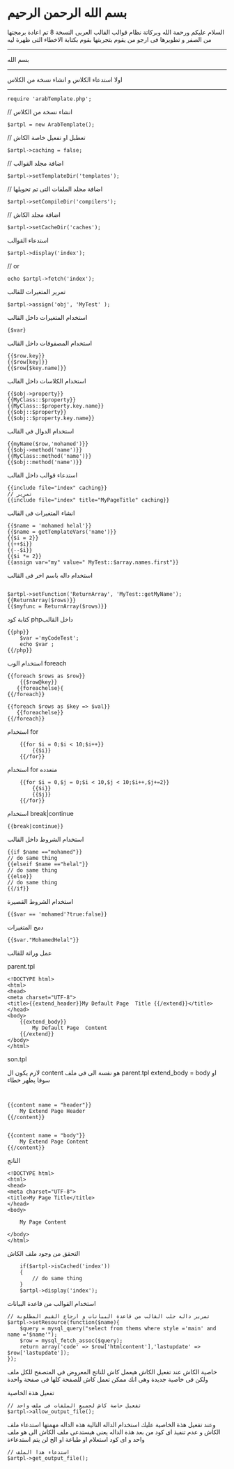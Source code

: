 بسم الله الرحمن الرحيم
==============
السلام عليكم ورحمة الله وبركاتة
نظام قوالب القالب العربى النسخة 8 تم اعادة برمجتها من الصفر و تطويرها فى ارجو من يقوم بتجربتها  بقوم بكتابة الاخطاء التى ظهرة ليه

* * *

بسم الله 

* * *

اولا استدعاء الكلاس و انشاء نسخة من الكلاس

* * *

```code
require 'arabTemplate.php';
```
// انشاء نسخة من الكلاس

```code
$artpl = new ArabTemplate();
```
// تعطبل او تفعيل خاصة الكاش

```code
$artpl->caching = false;
```
// اضافة مجلد القوالب

```code
$artpl->setTemplateDir('templates');
```
// اضافة مجلد الملفات التى تم تحويلها

```code
$artpl->setCompileDir('compilers');
```
// اضافة مجلد الكاش

```code
$artpl->setCacheDir('caches');
```

استدعاء القوالب

```code
$artpl->display('index');
```

// or 

```code
echo $artpl->fetch('index');
```

تمرير المتغيرات للقالب

```code
$artpl->assign('obj', 'MyTest' );
```

استخدام المتغيرات داخل القالب

```code
{$var}
```

استخدام المصفوفات داخل القالب

```code
{{$row.key}}
{{$row[key]}}
{{$row[$key.name]}}
```

استخدام الكلاسات داخل القالب

```code
{{$obj->property}}
{{MyClass::$property}}
{{MyClass::$property.key.name}}
{{$obj::$property}}
{{$obj::$property.key.name}}
```

استخدام الدوال فى القالب

```code
{{myName($row,'mohamed')}}
{{$obj->method('name')}}
{{MyClass::method('name')}}
{{$obj::method('name')}}
```

استدعاء قوالب داخل القالب

```code
{{include file="index" caching}}
// تمرير
{{include file="index" title="MyPageTitle" caching}}
```

انشاء المتغيرات فى القالب

```code
{{$name = 'mohamed helal'}}
{{$name = getTemplateVars('name')}}
{{$i = 2}}
{{++$i}}
{{--$i}}
{{$i *= 2}}
{{assign var="my" value=" MyTest::$array.names.first"}}
```

استخدام داله باسم اخر  فى القالب

```code

$artpl->setFunction('ReturnArray', 'MyTest::getMyName');
{{ReturnArray($rows)}}
{{$myfunc = ReturnArray($rows)}}
```

كتابة كود phpداخل القالب

```code
{{php}}
	$var ='myCodeTest';
	echo $var ;
{{/php}}
```

		
استخدام الوب foreach

```code
{{foreach $rows as $row}}
	{{$row@key}}
   {{foreachelse}{
{{/foreach}}

{{foreach $rows as $key => $val}}
   {{foreachelse}}
{{/foreach}}
```

استخدام for

```code
	{{for $i = 0;$i < 10;$i++}}
		{{$i}}
	{{/for}}
```

استخدام for متعدده

```code
	{{for $i = 0,$j = 0;$i < 10,$j < 10;$i++,$j+=2}}
		{{$i}}
		{{$j}}
	{{/for}}
```
استخدام break|continue
```code 
{{break|continue}}
```


استخدام الشروط داخل القالب

```code
{{if $name =="mohamed"}}
// do same thing
{{elseif $name =="helal"}}
// do same thing
{{else}}
// do same thing
{{/if}}

```


استخدام الشروط القصيرة

```code
{{$var == 'mohamed'?true:false}}
```
 دمج المتغيرات
```code
{{$var."MohamedHelal"}}
```



عمل وراثة للقالب

parent.tpl

```code
<!DOCTYPE html>
<html>
<head>
<meta charset="UTF-8">
<title>{{extend_header}}My Default Page  Title {{/extend}}</title>
</head>
<body>
	{{extend_body}}
		My Default Page  Content
	{{/extend}}
</body>
</html>

```
son.tpl

لازم يكون ال content
هو نفسة الى فى  ملف parent.tpl
extend_body = body
او سوفا يظهر خطاء
```code


{{content name = "header"}}
	My Extend Page Header
{{/content}}


{{content name = "body"}}
	My Extend Page Content
{{/content}}
```

الناتج

```code
<!DOCTYPE html>
<html>
<head>
<meta charset="UTF-8">
<title>My Page Title</title>
</head>
<body>
	
	My Page Content

</body>
</html>
```

التحقق من وجود ملف الكاش

```code
	if($artpl->isCached('index'))
	{
		// do same thing
	}
	$artpl->display('index');
```




استخدام  القوالب من قاعدة البيانات


```code
// تمرير داله جلب القالب من قاعدة البيانات و ارجاع القيم المطلوبة
$artpl->setResource(function($name){
	$query = mysql_query("select from thems where style ='main' and name ='$name'");
	$row = mysql_fetch_assoc($query);
	return array('code' => $row['htmlcontent'],'lastupdate' => $row['lastupdate']);
});
```

خاصية الكاش عند تفعيل الكاش هيعمل كاش للناتج المعروض فى المتصفح
للكل ملف ولكن فى خاصية جديدة وهى انك ممكن تعمل كاش للصفحة  كلها  فى صفحة واحدة




تفعيل هذة الخاصية

```code
// تفعيل خاصة كاش لجميع الملفات فى ملف واحد
$artpl->allow_output_file();

```
وعند تفعيل هذة الخاصية عليك استخدام الداله التالية
هذه الداله مهمتها استدعاء ملف الكاش و عدم تنفيذ اى كود 
من بعد هذة الداله يعنى هيستدعى ملف الكاش  الى هو ملف واحد  و اى كود استعلام او طباعة او الخ لن يتم استدعاءة

```code
// استدعاء هذا الملف  
$artpl->get_output_file();

```
